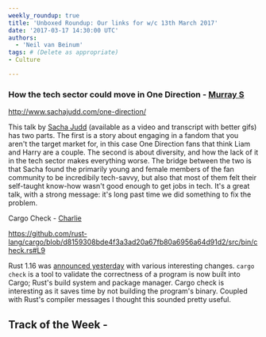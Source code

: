 ```yaml
---
weekly_roundup: true
title: 'Unboxed Roundup: Our links for w/c 13th March 2017'
date: '2017-03-17 14:30:00 UTC'
authors:
  - 'Neil van Beinum'
tags: # (Delete as appropriate)
- Culture

---
```


### How the tech sector could move in One Direction - [Murray S](/people#murray-steele)

http://www.sachajudd.com/one-direction/

This talk by [Sacha Judd](http://www.sachajudd.com/) (available as a video and transcript with better gifs) has two parts.  The first is a story about engaging in a fandom that you aren't the target market for, in this case One Direction fans that think Liam and Harry are a couple.  The second is about diversity, and how the lack of it in the tech sector makes everything worse. The bridge between the two is that Sacha found the primarily young and female members of the fan community to be incredibily tech-savvy, but also that most of them felt their self-taught know-how wasn't good enough to get jobs in tech. It's a great talk, with a strong message: it's long past time we did something to fix the problem.

Cargo Check - [Charlie](/people#charlie-egan)

https://github.com/rust-lang/cargo/blob/d8159308bde4f3a3ad20a67fb80a6956a64d91d2/src/bin/check.rs#L9

Rust 1.16 was [announced yesterday](https://blog.rust-lang.org/2017/03/16/Rust-1.16.html) with various interesting changes. `cargo check` is a tool to validate the correctness of a program is now built into Cargo; Rust's build system and package manager. Cargo check is interesting as it saves time by not building the program's binary. Coupled with Rust's compiler messages I thought this sounded pretty useful.

## Track of the Week - []()

<iframe width="560" height="315" src="" frameborder="0" allowfullscreen></iframe>

[]()
